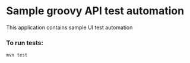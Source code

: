 # Sample groovy API test automation
This application contains sample UI test automation

### To run tests:
```
mvn test
```